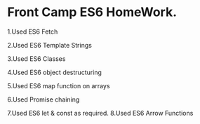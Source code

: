 # Front Camp ES6 HomeWork.


1.Used ES6 Fetch

2.Used ES6 Template Strings

3.Used ES6 Classes

4.Used ES6 object destructuring

5.Used ES6 map function on arrays

6.Used Promise chaining

7.Used ES6 let & const as required.
8.Used ES6 Arrow Functions
